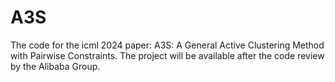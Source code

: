 # A3S
The code for the icml 2024 paper: A3S: A General Active Clustering Method with Pairwise Constraints. The project will be available after the code review by the Alibaba Group.
